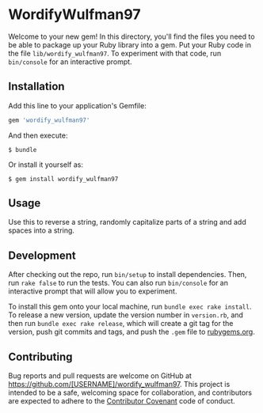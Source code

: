 # WordifyWulfman97

Welcome to your new gem! In this directory, you'll find the files you need to be able to package up your Ruby library into a gem. Put your Ruby code in the file `lib/wordify_wulfman97`. To experiment with that code, run `bin/console` for an interactive prompt.

## Installation

Add this line to your application's Gemfile:

```ruby
gem 'wordify_wulfman97'
```

And then execute:

    $ bundle

Or install it yourself as:

    $ gem install wordify_wulfman97

## Usage

Use this to reverse a string, randomly capitalize parts of a string and add spaces into a string.

## Development

After checking out the repo, run `bin/setup` to install dependencies. Then, run `rake false` to run the tests. You can also run `bin/console` for an interactive prompt that will allow you to experiment.

To install this gem onto your local machine, run `bundle exec rake install`. To release a new version, update the version number in `version.rb`, and then run `bundle exec rake release`, which will create a git tag for the version, push git commits and tags, and push the `.gem` file to [rubygems.org](https://rubygems.org).

## Contributing

Bug reports and pull requests are welcome on GitHub at https://github.com/[USERNAME]/wordify_wulfman97. This project is intended to be a safe, welcoming space for collaboration, and contributors are expected to adhere to the [Contributor Covenant](contributor-covenant.org) code of conduct.

